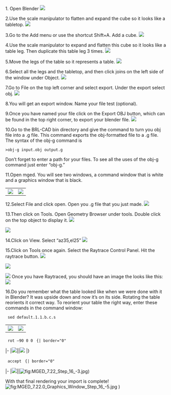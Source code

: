 1\. Open Blender
![](img/Blender_Step_1.jpg)

2.Use the scale manipulator to flatten and expand the cube so it looks
like a tabletop.
![](img/Blender_Step_2.jpg)

3.Go to the Add menu or use the shortcut Shift+A. Add a cube.
![](img/Blender_Step_3.jpg)

4.Use the scale manipulator to expand and flatten this cube so it looks
like a table leg. Then duplicate this table leg 3 times.
![](img/Blender_Step_4.jpg)

5.Move the legs of the table so it represents a table.
![](img/Blender_Step_5.jpg)

6.Select all the legs and the tabletop, and then click joins on the left
side of the window under Object.
![](img/Blender_Step_6.jpg)

7.Go to File on the top left corner and select export. Under the export
select obj.
![](img/Blender_Step_7.jpg)

8.You will get an export window. Name your file test (optional).

9.Once you have named your file click on the Export OBJ button, which
can be found in the top right corner, to export your blender file.
![](img/Blender_Step_9.jpg)

10.Go to the BRL-CAD bin directory and give the command to turn you obj
file into a .g file. This command exports the obj-formatted file to a .g
file. The syntax of the obj-g command is

`>obj-g input.obj output.g  `

Don’t forget to enter a path for your files. To see all the uses of the
obj-g command just enter “obj-g.”

11.Open mged. You will see two windows, a command window that is white
and a graphics window that is black.

|                                                    |                                                                      |
|----------------------------------------------------|----------------------------------------------------------------------|
| ![](img/MGED_7.22_Step_11.jpg) | ![](img/MGED_7.22_Graphics_Step_11.jpg) |

12.Select File and click open. Open you .g file that you just made.
![](img/MGED_7.22.0_Command_Window_Step_12.jpg)

13.Then click on Tools. Open Geometry Browser under tools. Double click
on the top object to display it.
![](img/MGED_7.22.0_Command_Window_Step_13.jpg)

![](img/Geometry_Browser_Step_13.jpg)

14.Click on View. Select “az35,el25”
![](img/MGED_7.22.0_Command_Window_Step_14.jpg)

15.Click on Tools once again. Select the Raytrace Control Panel. Hit the
raytrace button.
![](img/MGED_7.22.0_Command_Window_Step_15_-1.jpg)

![](img/Raytrace_Control_Panel_Step_15_and_16_-4.jpg)

![](img/MGED_7.22_Step_15_-2.jpg) Once you
have Raytraced, you should have an image the looks like this:
![](img/MGED_7.22_Step_15.jpg)

16.Do you remember what the table looked like when we were done with it
in Blender? It was upside down and now it’s on its side. Rotating the
table reorients it correct way. To reorient your table the right way,
enter these commands in the command window:

` sed default.1.1.b.c.s `

|                                                          |                                                                            |
|----------------------------------------------------------|----------------------------------------------------------------------------|
| ![](img/MGED_7.22_Step_16_-1.jpg) | ![](img/Fullscreen_capture_Step_16_-1.jpg) |

` rot –90 0 0 `
`{| border="0"`

\|-
\|![](img/Fullscreen_capture_Step_16_-2.jpg)\|\|![](img/Fullscreen_capture_Step_16_-2_-2.jpg)
\|}

` accept `
`{| border="0"`

\|-
\|![](img/Fullscreen_capture_Step_16_-3.jpg)\|\|![](img/MGED_7.22_Step_16_-3.jpg "fig:MGED_7.22_Step_16_-3.jpg"))

With that final rendering your import is complete!
![](img/MGED_7.22.0_Graphics_Window_Step_16_-5.jpg "fig:MGED_7.22.0_Graphics_Window_Step_16_-5.jpg")
)
